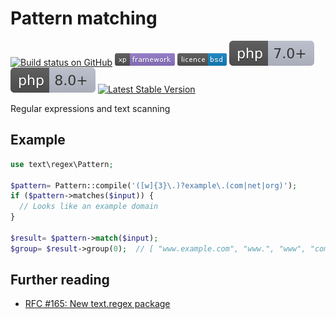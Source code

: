 Pattern matching
================

[![Build status on GitHub](https://github.com/xp-framework/patterns/workflows/Tests/badge.svg)](https://github.com/xp-framework/patterns/actions)
[![XP Framework Module](https://raw.githubusercontent.com/xp-framework/web/master/static/xp-framework-badge.png)](https://github.com/xp-framework/core)
[![BSD Licence](https://raw.githubusercontent.com/xp-framework/web/master/static/licence-bsd.png)](https://github.com/xp-framework/core/blob/master/LICENCE.md)
[![Requires PHP 7.0+](https://raw.githubusercontent.com/xp-framework/web/master/static/php-7_0plus.svg)](http://php.net/)
[![Supports PHP 8.0+](https://raw.githubusercontent.com/xp-framework/web/master/static/php-8_0plus.svg)](http://php.net/)
[![Latest Stable Version](https://poser.pugx.org/xp-framework/patterns/version.png)](https://packagist.org/packages/xp-framework/patterns)

Regular expressions and text scanning

Example
-------
```php
use text\regex\Pattern;

$pattern= Pattern::compile('([w]{3}\.)?example\.(com|net|org)');
if ($pattern->matches($input)) {
  // Looks like an example domain
}

$result= $pattern->match($input);
$group= $result->group(0);  // [ "www.example.com", "www.", "www", "com" ]
```

Further reading
---------------
* [RFC #165: New text.regex package](https://github.com/xp-framework/rfc/issues/165)